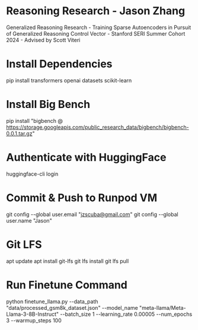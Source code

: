 # Reasoning Research - Jason Zhang 
Generalized Reasoning Research - Training Sparse Autoencoders in Pursuit of Generalized Reasoning Control Vector - Stanford SERI Summer Cohort 2024 - Advised by Scott Viteri

# Install Dependencies
pip install transformers openai datasets scikit-learn

# Install Big Bench
pip install "bigbench @ https://storage.googleapis.com/public_research_data/bigbench/bigbench-0.0.1.tar.gz"

# Authenticate with HuggingFace
huggingface-cli login

# Commit & Push to Runpod VM
git config --global user.email "jzscuba@gmail.com"
git config --global user.name "Jason"

# Git LFS
apt update
apt install git-lfs
git lfs install
git lfs pull

# Run Finetune Command
python finetune_llama.py --data_path "data/processed_gsm8k_dataset.json" --model_name "meta-llama/Meta-Llama-3-8B-Instruct" --batch_size 1 --learning_rate 0.00005 --num_epochs 3 --warmup_steps 100


